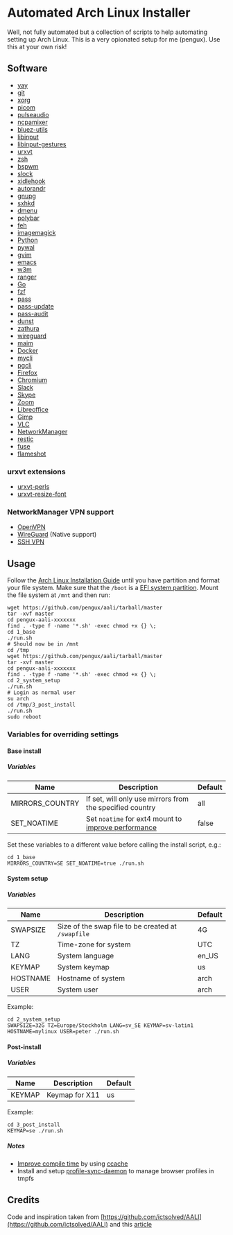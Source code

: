 # Automated Arch Linux Installer
Well, not fully automated but a collection of scripts to help automating setting up Arch Linux. This is a very opionated setup for me (pengux). Use this at your own risk!

## Software
- [yay](https://aur.archlinux.org/packages/yay/)
- [git](https://aur.archlinux.org/packages/yay/)
- [xorg](https://wiki.archlinux.org/index.php/xorg)
- [picom](https://wiki.archlinux.org/index.php/Picom)
- [pulseaudio](https://wiki.archlinux.org/index.php/PulseAudio)
- [ncpamixer](https://github.com/fulhax/ncpamixer)
- [bluez-utils](https://www.archlinux.org/packages/extra/x86_64/bluez-utils/)
- [libinput](https://wiki.archlinux.org/index.php/Libinput)
- [libinput-gestures](https://aur.archlinux.org/packages/libinput-gestures/)
- [urxvt](https://wiki.archlinux.org/index.php/Rxvt-unicode)
- [zsh](https://wiki.archlinux.org/index.php/zsh)
- [bspwm](https://wiki.archlinux.org/index.php/bspwm)
- [slock](https://wiki.archlinux.org/index.php/Slock)
- [xidlehook](https://aur.archlinux.org/packages/xidlehook/)
- [autorandr](https://www.archlinux.org/packages/community/any/autorandr/)
- [gnupg](https://wiki.archlinux.org/index.php/GnuPG)
- [sxhkd](https://wiki.archlinux.org/index.php/sxhkd)
- [dmenu](https://wiki.archlinux.org/index.php/dmenu)
- [polybar](https://wiki.archlinux.org/index.php/polybar)
- [feh](https://wiki.archlinux.org/index.php/Feh)
- [imagemagick](https://wiki.archlinux.org/index.php/ImageMagick)
- [Python](https://wiki.archlinux.org/index.php/python)
- [pywal](https://github.com/dylanaraps/pywal)
- [gvim](https://wiki.archlinux.org/index.php/vim)
- [emacs](https://wiki.archlinux.org/index.php/emacs)
- [w3m](https://www.archlinux.org/packages/extra/x86_64/w3m/)
- [ranger](https://aur.archlinux.org/packages/ranger-git/)
- [Go](https://wiki.archlinux.org/index.php/go)
- [fzf](https://wiki.archlinux.org/index.php/fzf)
- [pass](https://wiki.archlinux.org/index.php/pass)
- [pass-update](https://github.com/roddhjav/pass-update)
- [pass-audit](https://github.com/roddhjav/pass-audit)
- [dunst](https://wiki.archlinux.org/index.php/dunst)
- [zathura](https://wiki.archlinux.org/index.php/zathura)
- [wireguard](https://wiki.archlinux.org/index.php/WireGuard)
- [maim](https://www.archlinux.org/packages/community/x86_64/maim/)
- [Docker](https://wiki.archlinux.org/index.php/go)
- [mycli](https://aur.archlinux.org/packages/mycli/)
- [pgcli](https://aur.archlinux.org/packages/pgcli/)
- [Firefox](https://wiki.archlinux.org/index.php/firefox)
- [Chromium](https://wiki.archlinux.org/index.php/Chromium)
- [Slack](https://aur.archlinux.org/packages/slack-desktop/)
- [Skype](https://aur.archlinux.org/packages/skypeforlinux-stable-bin/)
- [Zoom](https://aur.archlinux.org/packages/zoom/)
- [Libreoffice](https://wiki.archlinux.org/index.php/LibreOffice)
- [Gimp](https://wiki.archlinux.org/index.php/GIMP)
- [VLC](https://wiki.archlinux.org/index.php/VLC_media_player)
- [NetworkManager](https://wiki.archlinux.org/index.php/NetworkManager)
- [restic](https://restic.readthedocs.io/en/latest/)
- [fuse](https://www.archlinux.org/packages/?sort=&q=fuse&maintainer=&flagged=)
- [flameshot](https://wiki.archlinux.org/index.php/Flameshot)

### urxvt extensions
- [urxvt-perls](https://www.archlinux.org/packages/community/any/urxvt-perls/)
- [urxvt-resize-font](https://github.com/simmel/urxvt-resize-font)

### NetworkManager VPN support
- [OpenVPN](https://wiki.archlinux.org/index.php/Networkmanager-openvpn)
- [WireGuard](https://wiki.archlinux.org/index.php/WireGuard) (Native support)
- [SSH VPN](https://aur.archlinux.org/packages/networkmanager-ssh-git/)

## Usage
Follow the [Arch Linux Installation Guide](https://wiki.archlinux.org/index.php/Installation_guide) until you have partition and format your file system. Make sure that the `/boot` is a [EFI system partition](https://wiki.archlinux.org/index.php/EFI_system_partition). Mount the file system at `/mnt` and then run:

```
wget https://github.com/pengux/aali/tarball/master
tar -xvf master
cd pengux-aali-xxxxxxx
find . -type f -name '*.sh' -exec chmod +x {} \;
cd 1_base
./run.sh
# Should now be in /mnt
cd /tmp
wget https://github.com/pengux/aali/tarball/master
tar -xvf master
cd pengux-aali-xxxxxxx
find . -type f -name '*.sh' -exec chmod +x {} \;
cd 2_system_setup
./run.sh
# Login as normal user
su arch
cd /tmp/3_post_install
./run.sh
sudo reboot
```

### Variables for overriding settings

#### Base install

##### Variables
| Name            | Description                                                                                                            | Default |
| ---             | ---                                                                                                                    | ---     |
| MIRRORS_COUNTRY | If set, will only use mirrors from the specified country                                                               | all     |
| SET_NOATIME     | Set `noatime` for ext4 mount to [improve performance](https://wiki.archlinux.org/index.php/Ext4#Improving_performance) | false   |

Set these variables to a different value before calling the install script, e.g.:
```
cd 1_base
MIRRORS_COUNTRY=SE SET_NOATIME=true ./run.sh
```

#### System setup

##### Variables
| Name     | Description                                        | Default |
| ---      | ---                                                | ---     |
| SWAPSIZE | Size of the swap file to be created at `/swapfile` | 4G      |
| TZ       | Time-zone for system                               | UTC     |
| LANG     | System language                                    | en_US   |
| KEYMAP   | System keymap                                      | us      |
| HOSTNAME | Hostname of system                                 | arch    |
| USER     | System user                                        | arch    |

Example:
```
cd 2_system_setup
SWAPSIZE=32G TZ=Europe/Stockholm LANG=sv_SE KEYMAP=sv-latin1 HOSTNAME=mylinux USER=peter ./run.sh
```

#### Post-install

##### Variables
| Name     | Description          | Default |
| ---      | ---                  | ---     |
| KEYMAP       | Keymap for X11 | us     |

Example:
```
cd 3_post_install
KEYMAP=se ./run.sh
```

##### Notes
- [Improve compile time](https://wiki.archlinux.org/index.php/Makepkg#Improving_compile_times) by using [ccache](https://wiki.archlinux.org/index.php/Ccache)
- Install and setup [profile-sync-daemon](https://wiki.archlinux.org/index.php/Profile-sync-daemon) to manage browser profiles in tmpfs

## Credits
Code and inspiration taken from [https://github.com/ictsolved/AALI](https://github.com/ictsolved/AALI) and this [article](https://steemit.com/linux/@saradgajurel/automated-arch-linux-installer-aali-shell-script)
